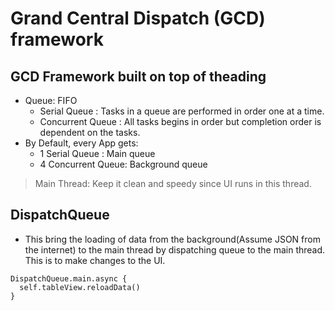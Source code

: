 
# Grand Central Dispatch (GCD) framework

## GCD Framework built on top of theading

- Queue: FIFO
  - Serial Queue : Tasks in a queue are performed in order one at a time. 
  - Concurrent Queue  : All tasks begins in order but completion order is dependent on the tasks.
- By Default, every App gets:
  - 1 Serial Queue : Main queue
  - 4 Concurrent Queue: Background queue
  
> Main Thread: Keep it clean and speedy since UI runs in this thread.

## DispatchQueue
- This bring the loading of data from the background(Assume JSON from the internet) to the main thread by dispatching queue to the main thread. This is to make changes to the UI.
 
```
DispatchQueue.main.async {
  self.tableView.reloadData()
}

```
